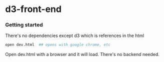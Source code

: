 # d3-front-end

### Getting started

There's no dependencies except d3 which is references in the html

```bash
open dev.html  ## opens with google chrome, etc
```

Open dev.html with a browser and it will load. There's no backend needed.